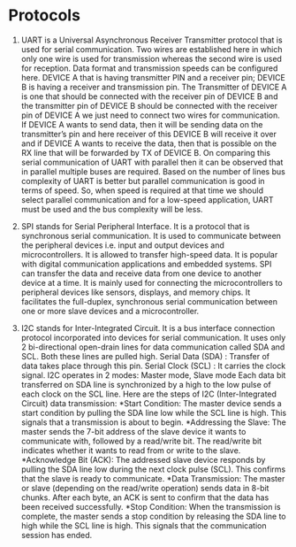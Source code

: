 # Protocols
1. UART is a Universal Asynchronous Receiver Transmitter protocol that is used for serial communication. Two wires are established here in which only one wire is used for transmission whereas the second wire is used for reception. Data format and transmission speeds can be configured here.
DEVICE A that is having transmitter PIN and a receiver pin; DEVICE B is having a receiver and transmission pin. The Transmitter of DEVICE A is one that should be connected with the receiver pin of DEVICE B and the transmitter pin of DEVICE B should be connected with the receiver pin of DEVICE A we just need to connect two wires for communication. 
If DEVICE A wants to send data, then it will be sending data on the transmitter’s pin and here receiver of this DEVICE B will receive it over and if DEVICE A wants to receive the data, then that is possible on the RX line that will be forwarded by TX of DEVICE B. 
On comparing this serial communication of UART with parallel then it can be observed that in parallel multiple buses are required. Based on the number of lines bus complexity of UART is better but parallel communication is good in terms of speed. 
So, when speed is required at that time we should select parallel communication and for a low-speed application, UART must be used and the bus complexity will be less.

2. SPI stands for Serial Peripheral Interface. It is a protocol that is synchronous serial communication. It is used to communicate between the peripheral devices i.e. input and output devices and microcontrollers. It is allowed to transfer high-speed data.
It is popular with digital communication applications and embedded systems. SPI can transfer the data and receive data from one device to another device at a time.
It is mainly used for connecting the microcontrollers to peripheral devices like sensors, displays, and memory chips. It facilitates the full-duplex, synchronous serial communication between one or more slave devices and a microcontroller.

3. I2C stands for Inter-Integrated Circuit. It is a bus interface connection protocol incorporated into devices for serial communication.
It uses only 2 bi-directional open-drain lines for data communication called SDA and SCL. Both these lines are pulled high.
Serial Data (SDA) : Transfer of data takes place through this pin.
Serial Clock (SCL) : It carries the clock signal.
I2C operates in 2 modes: Master mode, Slave mode
Each data bit transferred on SDA line is synchronized by a high to the low pulse of each clock on the SCL line.
Here are the steps of I2C (Inter-Integrated Circuit) data transmission:
*Start Condition: The master device sends a start condition by pulling the SDA line low while the SCL line is high. This signals that a transmission is about to begin.
*Addressing the Slave: The master sends the 7-bit address of the slave device it wants to communicate with, followed by a read/write bit. The read/write bit indicates whether it wants to read from or write to the slave.
*Acknowledge Bit (ACK): The addressed slave device responds by pulling the SDA line low during the next clock pulse (SCL). This confirms that the slave is ready to communicate.
*Data Transmission: The master or slave (depending on the read/write operation) sends data in 8-bit chunks. After each byte, an ACK is sent to confirm that the data has been received successfully.
*Stop Condition: When the transmission is complete, the master sends a stop condition by releasing the SDA line to high while the SCL line is high. This signals that the communication session has ended.
